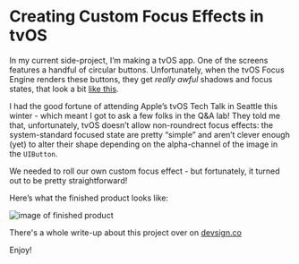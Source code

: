 # Creating Custom Focus Effects in tvOS



In my current side-project, I’m making a tvOS app. One of the screens features a handful of circular buttons. Unfortunately, when the tvOS Focus Engine renders these buttons, they get _really awful_ shadows and focus states, that look a bit [like this](http://clrk.it/1fn4Q).

I had the good fortune of attending Apple’s tvOS Tech Talk in Seattle this winter - which meant I got to ask a few folks in the Q&A lab! They told me that, unfortunately, tvOS doesn’t allow non-roundrect focus effects: the system-standard focused state are pretty “simple” and aren’t clever enough (yet) to alter their shape depending on the alpha-channel of the image in the `UIButton`.

We needed to roll our own custom focus effect - but fortunately, it turned out to be pretty straightforward!

Here’s what the finished product looks like:

![image of finished product](http://clrk.it/13MmT+)

There's a whole write-up about this project over on [devsign.co](devsign.co/notes/custom-focus-effects-in-tvos)

Enjoy!
